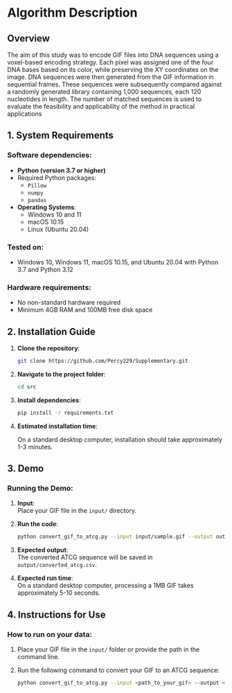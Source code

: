 # Algorithm Description
## Overview
The aim of this study was to encode GIF files into DNA sequences using a voxel-based encoding strategy. Each pixel was assigned one of the four DNA bases based on its color, while preserving the XY coordinates on the image. DNA sequences were then generated from the GIF information in sequential frames. These sequences were subsequently compared against a randomly generated library containing 1,000 sequences, each 120 nucleotides in length. The number of matched sequences is used to evaluate the feasibility and applicability of the method in practical applications
## 1. System Requirements
### Software dependencies:
- **Python (version 3.7 or higher)**
- Required Python packages:
  - `Pillow` 
  - `numpy` 
  - `pandas` 
- **Operating Systems**:  
  - Windows 10 and 11
  - macOS 10.15
  - Linux (Ubuntu 20.04)

### Tested on:
- Windows 10, Windows 11, macOS 10.15, and Ubuntu 20.04 with Python 3.7 and Python 3.12

### Hardware requirements:
- No non-standard hardware required
- Minimum 4GB RAM and 100MB free disk space

## 2. Installation Guide
1. **Clone the repository**:

    ```bash
    git clone https://github.com/Percy229/Supplementary.git
    ```

2. **Navigate to the project folder**:

    ```bash
    cd src
    ```

3. **Install dependencies**:

    ```bash
    pip install -r requirements.txt
    ```

4. **Estimated installation time**:

    On a standard desktop computer, installation should take approximately 1-3 minutes.

## 3. Demo
### Running the Demo:

1. **Input**:  
   Place your GIF file in the `input/` directory.

2. **Run the code**:

    ```bash
    python convert_gif_to_atcg.py --input input/sample.gif --output output/converted_atcg.csv
    ```

3. **Expected output**:  
   The converted ATCG sequence will be saved in `output/converted_atcg.csv`.

4. **Expected run time**:  
   On a standard desktop computer, processing a 1MB GIF takes approximately 5-10 seconds.

## 4. Instructions for Use

### How to run on your data:

1. Place your GIF file in the `input/` folder or provide the path in the command line.

2. Run the following command to convert your GIF to an ATCG sequence:

    ```bash
    python convert_gif_to_atcg.py --input <path_to_your_gif> --output <path_to_output_file>
    ```
